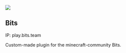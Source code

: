 ![](http://status.mclive.eu/Bits/play.bits.team/25565/banner.png)

## Bits
IP: play.bits.team

Custom-made plugin for the minecraft-community Bits.
